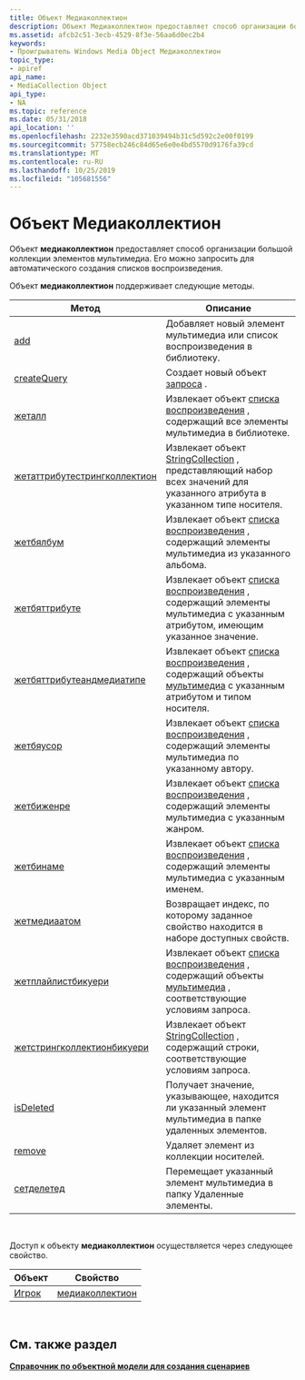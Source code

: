 ```yaml
---
title: Объект Медиаколлектион
description: Объект Медиаколлектион предоставляет способ организации большой коллекции элементов мультимедиа. Его можно запросить для автоматического создания списков воспроизведения.
ms.assetid: afcb2c51-3ecb-4529-8f3e-56aa6d0ec2b4
keywords:
- Проигрыватель Windows Media Object Медиаколлектион
topic_type:
- apiref
api_name:
- MediaCollection Object
api_type:
- NA
ms.topic: reference
ms.date: 05/31/2018
api_location: ''
ms.openlocfilehash: 2232e3590acd371039494b31c5d592c2e00f0199
ms.sourcegitcommit: 57758ecb246c84d65e6e0e4bd5570d9176fa39cd
ms.translationtype: MT
ms.contentlocale: ru-RU
ms.lasthandoff: 10/25/2019
ms.locfileid: "105681556"
---
```

# <a name="mediacollection-object"></a>Объект Медиаколлектион

Объект **медиаколлектион** предоставляет способ организации большой коллекции элементов мультимедиа. Его можно запросить для автоматического создания списков воспроизведения.

Объект **медиаколлектион** поддерживает следующие методы.



| Метод                                                                           | Описание                                                                                                                                                    |
|----------------------------------------------------------------------------------|----------------------------------------------------------------------------------------------------------------------------------------------------------------|
| [add](mediacollection-add.md)                                                   | Добавляет новый элемент мультимедиа или список воспроизведения в библиотеку.                                                                                                              |
| [createQuery](mediacollection-createquery.md)                                   | Создает новый объект [запроса](query-object.md) .                                                                                                                |
| [жеталл](mediacollection-getall.md)                                             | Извлекает объект [списка воспроизведения](playlist-object.md) , содержащий все элементы мультимедиа в библиотеке.                                                                  |
| [жетаттрибутестрингколлектион](mediacollection-getattributestringcollection.md) | Извлекает объект [StringCollection](stringcollection-object.md) , представляющий набор всех значений для указанного атрибута в указанном типе носителя. |
| [жетбялбум](mediacollection-getbyalbum.md)                                     | Извлекает объект [списка воспроизведения](playlist-object.md) , содержащий элементы мультимедиа из указанного альбома.                                                            |
| [жетбяттрибуте](mediacollection-getbyattribute.md)                             | Извлекает объект [списка воспроизведения](playlist-object.md) , содержащий элементы мультимедиа с указанным атрибутом, имеющим указанное значение.                             |
| [жетбяттрибутеандмедиатипе](mediacollection-getbyattributeandmediatype.md)     | Извлекает объект [списка воспроизведения](playlist-object.md) , содержащий объекты [мультимедиа](media-object.md) с указанным атрибутом и типом носителя.                 |
| [жетбяусор](mediacollection-getbyauthor.md)                                   | Извлекает объект [списка воспроизведения](playlist-object.md) , содержащий элементы мультимедиа по указанному автору.                                                             |
| [жетбиженре](mediacollection-getbygenre.md)                                     | Извлекает объект [списка воспроизведения](playlist-object.md) , содержащий элементы мультимедиа с указанным жанром.                                                            |
| [жетбинаме](mediacollection-getbyname.md)                                       | Извлекает объект [списка воспроизведения](playlist-object.md) , содержащий элементы мультимедиа с указанным именем.                                                             |
| [жетмедиаатом](mediacollection-getmediaatom.md)                                 | Возвращает индекс, по которому заданное свойство находится в наборе доступных свойств.                                                              |
| [жетплайлистбикуери](mediacollection-getplaylistbyquery.md)                     | Извлекает объект [списка воспроизведения](playlist-object.md) , содержащий объекты [мультимедиа](media-object.md) , соответствующие условиям запроса.                               |
| [жетстрингколлектионбикуери](mediacollection-getstringcollectionbyquery.md)     | Извлекает объект [StringCollection](stringcollection-object.md) , содержащий строки, соответствующие условиям запроса.                                         |
| [isDeleted](mediacollection-isdeleted.md)                                       | Получает значение, указывающее, находится ли указанный элемент мультимедиа в папке удаленных элементов.                                                                  |
| [remove](mediacollection-remove.md)                                             | Удаляет элемент из коллекции носителей.                                                                                                                     |
| [сетделетед](mediacollection-setdeleted.md)                                     | Перемещает указанный элемент мультимедиа в папку Удаленные элементы.                                                                                                    |



 

Доступ к объекту **медиаколлектион** осуществляется через следующее свойство.



| Объект                      | Свойство                                      |
|-----------------------------|-----------------------------------------------|
| [Игрок](player-object.md) | [медиаколлектион](player-mediacollection.md) |



 

## <a name="see-also"></a>См. также раздел

<dl> <dt>

[**Справочник по объектной модели для создания сценариев**](object-model-reference-for-scripting.md)
</dt> </dl>

 

 





